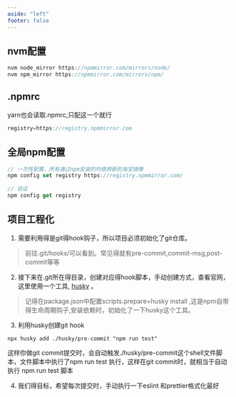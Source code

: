 ```yaml
---
aside: "left"
footer: false
---
```

## nvm配置
```js
nvm node_mirror https://npmmirror.com/mirrors/node/
nvm npm_mirror https://npmmirror.com/mirrors/npm/
```

## .npmrc
yarn也会读取.npmrc,只配这一个就行
```js
registry=https://registry.npmmirror.com
```
 
## 全局npm配置
```js
// 一次性配置，所有通过npm安装的均使用新的淘宝镜像
npm config set registry https://registry.npmmirror.com/
 
// 验证
npm config get registry
```


## 项目工程化
1. 需要利用得是git得hook钩子，所以项目必须初始化了git仓库。
> 前往.git/hooks/可以看到。常见得就有pre-commit,commit-msg,post-commit等等

2. 接下来在.git所在得目录，创建对应得hook脚本，手动创建方式，查看官网，这里使用一个工具, [husky](https://typicode.github.io/husky/getting-started.html#manual) 。
> 记得在package.json中配置scripts.prepare=husky install ,这是npm自带得生命周期钩子,安装依赖时，初始化了一下husky这个工具。

3. 利用husky创建git hook
```shell
npx husky add ./husky/pre-commit "npm run test"
```
这样你做git commit提交时，会自动触发./husky/pre-commit这个shell文件脚本，文件脚本中执行了npm run test 执行，这样在git commit时，就相当于自动执行 npm run test 脚本

4. 我们得目标，希望每次提交时，手动执行一下eslint 和prettier格式化最好
